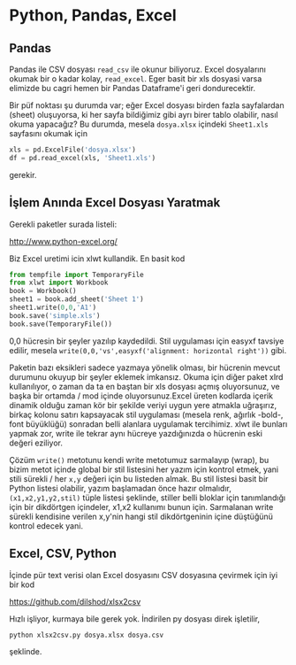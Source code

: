 # Python, Pandas, Excel

## Pandas

Pandas ile CSV dosyası `read_csv` ile okunur biliyoruz. Excel
dosyalarını okumak bir o kadar kolay, `read_excel`. Eger basit bir
xls dosyasi varsa elimizde bu cagri hemen bir Pandas Dataframe'i
geri dondurecektir. 

Bir püf noktası şu durumda var; eğer Excel dosyası birden fazla
sayfalardan (sheet) oluşuyorsa, ki her sayfa bildiğimiz gibi ayrı
birer tablo olabilir, nasıl okuma yapacağız? Bu durumda, mesela
`dosya.xlsx` içindeki `Sheet1.xls` sayfasını okumak için

```python
xls = pd.ExcelFile('dosya.xlsx')
df = pd.read_excel(xls, 'Sheet1.xls') 
```

gerekir.

## İşlem Anında Excel Dosyası Yaratmak

Gerekli paketler surada listeli:

http://www.python-excel.org/

Biz Excel uretimi icin xlwt kullandik. En basit kod

```python
from tempfile import TemporaryFile
from xlwt import Workbook
book = Workbook()
sheet1 = book.add_sheet('Sheet 1')
sheet1.write(0,0,'A1')
book.save('simple.xls')
book.save(TemporaryFile())
```

0,0 hücresin bir şeyler yazılıp kaydedildi. Stil uygulaması için
easyxf tavsiye edilir, mesela `write(0,0,'vs',easyxf('alignment: horizontal right'))`
gibi.

Paketin bazı eksikleri sadece yazmaya yönelik olması, bir hücrenin
mevcut durumunu okuyup bir şeyler eklemek imkansız. Okuma için diğer
paket xlrd kullanılıyor, o zaman da ta  en baştan bir xls dosyası
açmış oluyorsunuz, ve başka bir ortamda / mod içinde oluyorsunuz.Excel
üreten kodlarda içerik dinamik olduğu zaman kör bir şekilde veriyi
uygun yere atmakla uğraşırız, birkaç kolonu satırı kapsayacak stil
uygulaması (mesela renk, ağırlık -bold-, font büyüklüğü) sonradan
belli alanlara uygulamak tercihimiz. xlwt ile bunları yapmak zor,
write ile tekrar aynı hücreye yazdığınızda o hücrenin eski değeri
eziliyor.

Çözüm `write()` metotunu kendi write metotumuz sarmalayıp (wrap), bu
bizim metot içinde global bir stil listesini her yazım için kontrol
etmek, yani stili sürekli / her `x,y` değeri için bu listeden
almak. Bu stil listesi basit bir Python listesi olabilir, yazım
başlamadan önce hazır olmalıdır, `(x1,x2,y1,y2,stil)` tüple listesi
şeklinde, stiller belli bloklar için tanımlandığı için bir dikdörtgen
içindeler, x1,x2 kullanımı bunun için. Sarmalanan write sürekli
kendisine verilen x,y'nin hangi stil dikdörtgeninin içine düştüğünü
kontrol edecek yani.

## Excel, CSV, Python

İçinde pür text verisi olan Excel dosyasını CSV dosyasına çevirmek
için iyi bir kod

https://github.com/dilshod/xlsx2csv

Hızlı işliyor, kurmaya bile gerek yok. İndirilen py dosyası direk
işletilir,

`python xlsx2csv.py dosya.xlsx dosya.csv`

şeklinde.













